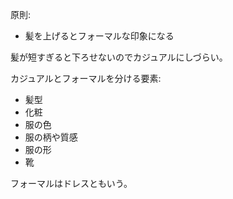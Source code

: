 原則:

- 髪を上げるとフォーマルな印象になる

髪が短すぎると下ろせないのでカジュアルにしづらい。

カジュアルとフォーマルを分ける要素:

- 髪型
- 化粧
- 服の色
- 服の柄や質感
- 服の形
- 靴

フォーマルはドレスともいう。
